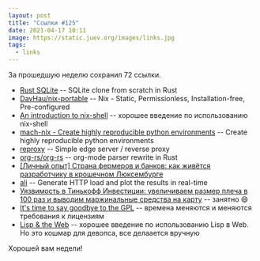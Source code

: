 ```yaml
---
layout: post
title: "Ссылки #125"
date: 2021-04-17 10:11
image: https://static.juev.org/images/links.jpg
tags:
  - links
---
```

За прошедшую неделю сохранил 72 ссылки.

* [Rust SQLite](https://github.com/joaoh82/rust_sqlite) -- SQLite clone from scratch in Rust
* [DavHau/nix-portable](https://github.com/DavHau/nix-portable) -- Nix - Static, Permissionless, Installation-free, Pre-configured
* [An introduction to nix-shell](https://ghedam.at/15978/an-introduction-to-nix-shell) -- хорошее введение по использованию nix-shell
* [mach-nix - Create highly reproducible python environments](https://github.com/DavHau/mach-nix) -- Create highly reproducible python environments
* [reproxy](https://github.com/umputun/reproxy) -- Simple edge server / reverse proxy
* [org-rs/org-rs](https://github.com/org-rs/org-rs) -- org-mode parser rewrite in Rust
* [[Личный опыт] Страна фермеров и банков: как живётся разработчику в крошечном Люксембурге](https://habr.com/ru/company/gms/blog/551996/)
* [ali](https://github.com/nakabonne/ali) -- Generate HTTP load and plot the results in real-time
* [Уязвимость в Тинькофф Инвестиции: увеличиваем размер плеча в 100 раз и выводим маржинальные средства на карту](https://m.habr.com/ru/post/551740/) -- занятно :smile:
* [It's time to say goodbye to the GPL](https://martin.kleppmann.com/2021/04/14/goodbye-gpl.html) -- времена меняются и меняются требования к лицензиям
* [Lisp & the Web](https://medium.math.dev/lisp-the-web-4c00c88d11f9) -- хорошее введение по использованию Lisp в Web. Но это кошмар для девопса, все делаается вручную

Хорошей вам недели!